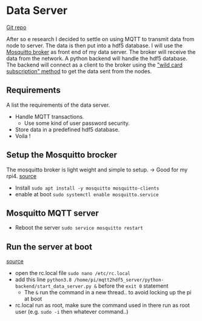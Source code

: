 # Data Server

[Git repo](git@github.com:slevasse/mqtt2hdf5_server.git)

After so e research I decided to settle on using MQTT to transmit data from node to server.
The data is then put into a hdf5 database.
I will use the [Mosquitto broker](https://mosquitto.org/) as front end of my data server.
The broker will receive the data from the network.
A python backend will handle the hdf5 database.
The backend will connect as a client to the broker using the ["wild card subscription" method](https://iotbytes.wordpress.com/store-mqtt-data-from-sensors-into-sql-database/) to get the data sent from the nodes.


## Requirements
A list the requirements of the data server.

* Handle MQTT transactions.
	* Use some kind of user password security.
* Store data in a predefined hdf5 database.
* Voila !

## Setup the Mosquitto brocker
The mosquitto broker is light weight and simple to setup. -> Good for my rpi4.
[source](https://randomnerdtutorials.com/how-to-install-mosquitto-broker-on-raspberry-pi/)

* Install `sudo apt install -y mosquitto mosquitto-clients` 
* enable at boot `sudo systemctl enable mosquitto.service`

## Mosquitto MQTT server
* Reboot the server `sudo service mosquitto restart`


## Run the server at boot
[source](https://www.raspberrypi.org/documentation/linux/usage/rc-local.md)
* open the rc.local file `sudo nano /etc/rc.local`
* add this line `python3.8 /home/pi/mqtt2hdf5_server/python-backend/start_data_server.py &` before the `exit 0` statement
	* The `&` run the command in a new thread.. to avoid locking up the pi at boot
* rc.local run as root, make sure the command used in there run as root user (e.g. `sudo -i` then whatever command..)